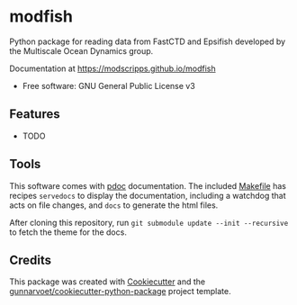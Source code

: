 # modfish

Python package for reading data from FastCTD and Epsifish developed by the Multiscale Ocean Dynamics group.

Documentation at https://modscripps.github.io/modfish


* Free software: GNU General Public License v3


## Features

-   TODO

## Tools
This software comes with [pdoc](https://pdoc.dev/) documentation. The included [Makefile](Makefile) has recipes `servedocs` to display the documentation, including a watchdog that acts on file changes, and `docs` to generate the html files.

After cloning this repository, run `git submodule update --init --recursive` to fetch the theme for the docs.

## Credits

This package was created with
[Cookiecutter](https://github.com/audreyr/cookiecutter) and the
[gunnarvoet/cookiecutter-python-package](https://github.com/gunnarvoet/cookiecutter-python-package)
project template.
